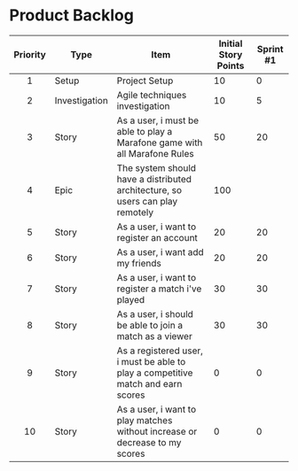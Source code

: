 # Product Backlog

|Priority|Type|Item | Initial Story Points| Sprint #1|
|:---:|--------|---------------------------|----------|-----------|
1| Setup | Project Setup | 10 | 0
2 | Investigation | Agile techniques investigation | 10 | 5
3 | Story | As a user, i must be able to play a Marafone game with all Marafone Rules| 50 | 20
4 | Epic | The system should have a distributed architecture, so users can play remotely  | 100
5 | Story | As a user, i want to register an account | 20 | 20 
6 | Story | As a user, i want add my friends | 20 | 20
7 | Story | As a user, i want to register a match i've played | 30 | 30
8| Story | As a user, i should be able to join a match as a viewer | 30 | 30 |
9 | Story | As a registered user, i must be able to play a competitive match and earn scores |0|0|
10 | Story | As a user, i want to play matches without increase or decrease to my scores |0|0|



